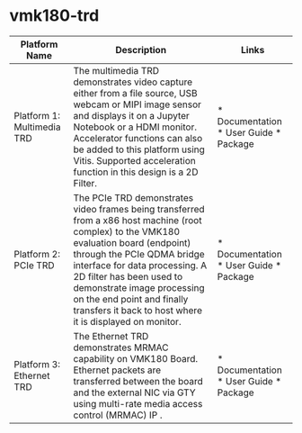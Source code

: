 # vmk180-trd
| Platform Name  | Description  |  Links |
| -------------- | ------------- |----------------|
| Platform 1: Multimedia TRD  |The multimedia TRD demonstrates video capture either from a file source, USB webcam or MIPI image sensor and displays it on a Jupyter Notebook or a HDMI monitor. Accelerator functions can also be added to this platform using Vitis. Supported acceleration function in this design is a 2D Filter.  |    * Documentation  * User Guide  * Package
| Platform 2: PCIe TRD  |  The PCIe TRD demonstrates  video frames being transferred from a x86 host machine (root complex) to the VMK180 evaluation board (endpoint) through the PCIe QDMA bridge interface for data processing.  A 2D filter has been used to demonstrate image processing on the end point and finally transfers it back to host where it is displayed on monitor.  | * Documentation  * User Guide  * Package
| Platform 3: Ethernet TRD   | The Ethernet TRD demonstrates MRMAC capability on VMK180 Board.  Ethernet packets are  transferred between the board and the external NIC via GTY  using multi-rate media access control (MRMAC) IP .   | * Documentation  * User Guide  * Package
